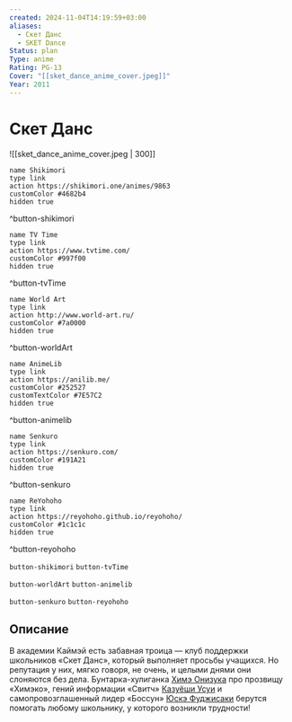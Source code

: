 ```yaml
---
created: 2024-11-04T14:19:59+03:00
aliases:
  - Скет Данс
  - SKET Dance
Status: plan
Type: anime
Rating: PG-13
Cover: "[[sket_dance_anime_cover.jpeg]]"
Year: 2011
---
```


# Скет Данс

![[sket_dance_anime_cover.jpeg | 300]]

```button
name Shikimori
type link
action https://shikimori.one/animes/9863
customColor #4682b4
hidden true
```
^button-shikimori

```button
name TV Time
type link
action https://www.tvtime.com/
customColor #997f00
hidden true
```
^button-tvTime

```button
name World Art
type link
action http://www.world-art.ru/
customColor #7a0000
hidden true
```
^button-worldArt

```button
name AnimeLib
type link
action https://anilib.me/
customColor #252527
customTextColor #7E57C2
hidden true
```
^button-animelib

```button
name Senkuro
type link
action https://senkuro.com/
customColor #191A21
hidden true
```
^button-senkuro

```button
name ReYohoho
type link
action https://reyohoho.github.io/reyohoho/
customColor #1c1c1c
hidden true
```
^button-reyohoho

`button-shikimori` `button-tvTime`

`button-worldArt` `button-animelib`

`button-senkuro` `button-reyohoho`

## Описание

В академии Каймэй есть забавная троица — клуб поддержки школьников «Скет Данс», который выполняет просьбы учащихся. Но репутация у них, мягко говоря, не очень, и целыми днями они слоняются без дела. Бунтарка-хулиганка [Химэ Онизука](https://shikimori.one/characters/17245-hime-onizuka) про прозвищу «Химэко», гений информации «Свитч» [Казуёши Усуи](https://shikimori.one/characters/17246-kazuyoshi-usui) и самопровозглашенный лидер «Боссун» [Юскэ Фуджисаки](https://shikimori.one/characters/17244-yuusuke-fujisaki) берутся помогать любому школьнику, у которого возникли трудности!

